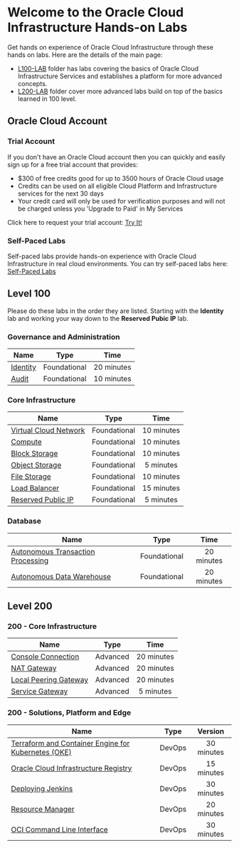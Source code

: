 
# Welcome to the Oracle Cloud Infrastructure Hands-on Labs

Get hands on experience of Oracle Cloud Infrastructure through these hands on labs. Here are the details of the main page:

- [L100-LAB](#level-100) folder has labs covering the basics of Oracle Cloud Infrastructure Services and establishes a platform for more advanced concepts.
- [L200-LAB](#level-200) folder cover more advanced labs build on top of the basics learned in 100 level.

## Oracle Cloud Account

### Trial Account

If you don't have an Oracle Cloud account then you can quickly and easily sign up for a free trial account that provides:

- $300 of free credits good for up to 3500 hours of Oracle Cloud usage
- Credits can be used on all eligible Cloud Platform and Infrastructure services for the next 30 days
- Your credit card will only be used for verification purposes and will not be charged unless you 'Upgrade to Paid' in My Services
  
Click here to request your trial account: [Try It!](https://cloud.oracle.com/tryit)

### Self-Paced Labs

Self-paced labs provide hands-on experience with Oracle Cloud Infrastructure in real cloud environments. You can try self-paced labs here: [Self-Paced Labs](https://ocitraining.qloudable.com/)

## Level 100

Please do these labs in the order they are listed. Starting with the **Identity** lab and working your way down to the **Reserved Pubic IP** lab.

### Governance and Administration

| **Name**                                                     |   **Type**   |  **Time**  |
| ------------------------------------------------------------ | :----------: | :--------: |
| [Identity](./L100-LAB/Identity_Access_Management/IAM_HOL.md) | Foundational | 20 minutes |
| [Audit](./L100-LAB/Audit_Service/AUDIT_HOL.md)               | Foundational | 10 minutes |

### Core Infrastructure

| **Name**                                                                            |   **Type**   |  **Time**  |
| ----------------------------------------------------------------------------------- | :----------: | :--------: |
| [Virtual Cloud Network](./L100-LAB/VCN/VCN_HOL.md)                                  | Foundational | 10 minutes |
| [Compute](./L100-LAB/Compute_Services/Compute_HOL.md)                               | Foundational | 10 minutes |
| [Block Storage](./L100-LAB/Block_Volume/Block_Volume_HOL.md)                        | Foundational | 10 minutes |
| [Object Storage](./L100-LAB/Object_Storage/ObjectStorage_HOL.md)                    | Foundational | 5 minutes  |
| [File Storage](./L100-LAB/File_Storage_Service/FSS_HOL.md)                          | Foundational | 10 minutes |
| [Load Balancer](./L100-LAB/Load_Balancer/load_balancer.md)                          | Foundational | 15 minutes |
| [Reserved Public IP](./L100-LAB/Using_Reserved_Public_IP/Reserved_Public_IP_HOL.md) | Foundational | 5 minutes  |

### Database

| **Name**                                                                     |   **Type**   |  **Time**  |
| ---------------------------------------------------------------------------- | :----------: | :--------: |
| [Autonomous Transaction Processing](./L100-LAB/ATP_Lab/ATP_HOL.md)           | Foundational | 20 minutes |
| [Autonomous Data Warehouse](./L100-LAB/Autonomous_Data_Warehouse/ADW_HOL.md) | Foundational | 20 minutes |
  
## Level 200

### 200 - Core Infrastructure

| **Name**                                                                              | **Type** |  **Time**  |
| ------------------------------------------------------------------------------------- | :------: | :--------: |
| [Console Connection](./L200-LAB/Compute-Console-Connection/HOL-Console-Connection.md) | Advanced | 20 minutes |
| [NAT Gateway](./L200-LAB/NAT_Gateway/nat_gateway.md)                                  | Advanced | 20 minutes |
| [Local Peering Gateway](./L200-LAB/VCN_Local_Peering/vcn_local_peering.md)            | Advanced | 20 minutes |
| [Service Gateway](./L100-LAB/Using_Service_Gateway/Using_Service_Gateway_HOL.md)      | Advanced | 5 minutes  |

### 200 - Solutions, Platform and Edge

| **Name**                                                                                            | **Type** | **Version** |
| --------------------------------------------------------------------------------------------------- | :------: | :---------: |
| [Terraform and Container Engine for Kubernetes (OKE)](./DevOps/Terraform-and-OKE-LAB/tf_oke_hol.md) |  DevOps  | 30 minutes  |
| [Oracle Cloud Infrastructure Registry](./DevOps/Container_Registry/Container_Registry_HOL.md)       |  DevOps  | 15 minutes  |
| [Deploying Jenkins](./DevOps/Deploying_Jenkins/Deploying_Jenkins_HOL.md)                            |  DevOps  | 30 minutes  |
| [Resource Manager](./DevOps/Resource_Manager/Resource_Manager_HOL.md)                               |  DevOps  | 20 minutes  |
| [OCI Command Line Interface](./DevOps/OCI_CLI/OCI_CLI_HOL.md)                                       |  DevOps  | 30 minutes  |


